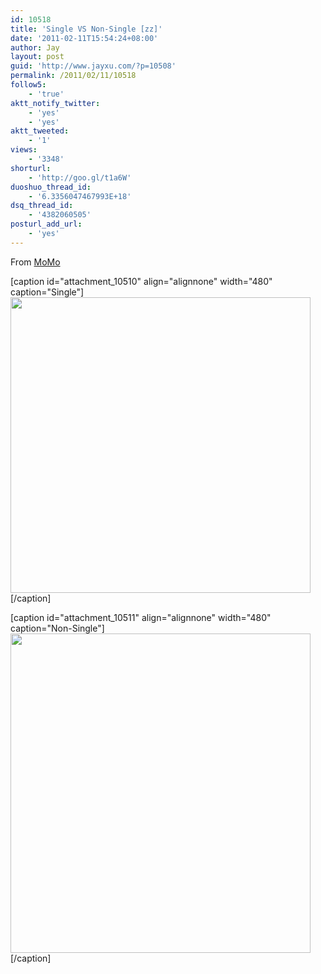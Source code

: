 ```yaml
---
id: 10518
title: 'Single VS Non-Single [zz]'
date: '2011-02-11T15:54:24+08:00'
author: Jay
layout: post
guid: 'http://www.jayxu.com/?p=10508'
permalink: /2011/02/11/10518
follow5:
    - 'true'
aktt_notify_twitter:
    - 'yes'
    - 'yes'
aktt_tweeted:
    - '1'
views:
    - '3348'
shorturl:
    - 'http://goo.gl/t1a6W'
duoshuo_thread_id:
    - '6.3356047467993E+18'
dsq_thread_id:
    - '4382060505'
posturl_add_url:
    - 'yes'
---
```


From <a href="http://622009661.qzone.qq.com/blog/1296320412" target="_blank">MoMo</a>

[caption id="attachment_10510" align="alignnone" width="480" caption="Single"]<a href="http://www.jayxu.com/log/wp-content/uploads/2011/02/single.jpg"><img class="size-medium wp-image-10510" title="single" src="http://www.jayxu.com/log/wp-content/uploads/2011/02/single.jpg" alt="" width="480" height="473" /></a>[/caption]

[caption id="attachment_10511" align="alignnone" width="480" caption="Non-Single"]<a href="http://www.jayxu.com/log/wp-content/uploads/2011/02/un-single.jpg"><img class="size-medium wp-image-10511" title="un-single" src="http://www.jayxu.com/log/wp-content/uploads/2011/02/un-single.jpg" alt="" width="480" height="511" /></a>[/caption]